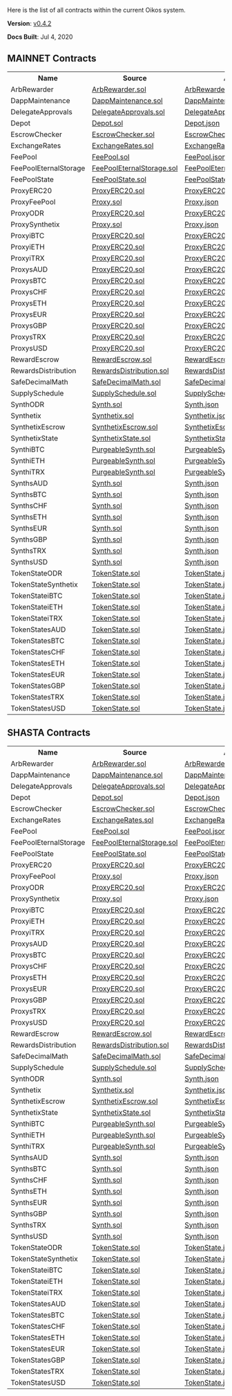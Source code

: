 Here is the list of all contracts within the current Oikos system.

**Version**: [v0.4.2](https://github.com/oikos-cash/oikos/tree/v0.4.2)

**Docs Built**: Jul 4, 2020



 
## MAINNET Contracts
<table><tr><th>Name</th><th>Source</th><th>ABI</th><th>Address</th></tr>
              <tr>
                <td>ArbRewarder</td>
                <td><a target="_blank" href="https://github.com/oikos-cash/oikos/blob/master/contracts/ArbRewarder.sol">ArbRewarder.sol</a></td>
                <td><a target="_blank" href="https://raw.githubusercontent.com/oikos-cash/oikos-js/master/lib/abis/mainnet/ArbRewarder.json">ArbRewarder.json</a></td>
                <td><a target="_blank" href="https://tronscan.io/#/address/TWDZJ3ecKwcBhUwD61kEHxWRNhr97Z6Paf">TWDZJ3ecKwcBhUwD61kEHxWRNhr97Z6Paf</a>
                </td>
              </tr>
              <tr>
                <td>DappMaintenance</td>
                <td><a target="_blank" href="https://github.com/oikos-cash/oikos/blob/master/contracts/DappMaintenance.sol">DappMaintenance.sol</a></td>
                <td><a target="_blank" href="https://raw.githubusercontent.com/oikos-cash/oikos-js/master/lib/abis/mainnet/DappMaintenance.json">DappMaintenance.json</a></td>
                <td><a target="_blank" href="https://tronscan.io/#/address/TBcACi7HnGUayUgCJmHjrzrAcAcrzEwhug">TBcACi7HnGUayUgCJmHjrzrAcAcrzEwhug</a>
                </td>
              </tr>
              <tr>
                <td>DelegateApprovals</td>
                <td><a target="_blank" href="https://github.com/oikos-cash/oikos/blob/master/contracts/DelegateApprovals.sol">DelegateApprovals.sol</a></td>
                <td><a target="_blank" href="https://raw.githubusercontent.com/oikos-cash/oikos-js/master/lib/abis/mainnet/DelegateApprovals.json">DelegateApprovals.json</a></td>
                <td><a target="_blank" href="https://tronscan.io/#/address/TJvQqnAe5y8UccfmDTeyF81bnzKJuzxgFt">TJvQqnAe5y8UccfmDTeyF81bnzKJuzxgFt</a>
                </td>
              </tr>
              <tr>
                <td>Depot</td>
                <td><a target="_blank" href="https://github.com/oikos-cash/oikos/blob/master/contracts/Depot.sol">Depot.sol</a></td>
                <td><a target="_blank" href="https://raw.githubusercontent.com/oikos-cash/oikos-js/master/lib/abis/mainnet/Depot.json">Depot.json</a></td>
                <td><a target="_blank" href="https://tronscan.io/#/address/TN9htXcGvaBY49yi2qBps2o3TmbkTWjbWQ">TN9htXcGvaBY49yi2qBps2o3TmbkTWjbWQ</a>
                </td>
              </tr>
              <tr>
                <td>EscrowChecker</td>
                <td><a target="_blank" href="https://github.com/oikos-cash/oikos/blob/master/contracts/EscrowChecker.sol">EscrowChecker.sol</a></td>
                <td><a target="_blank" href="https://raw.githubusercontent.com/oikos-cash/oikos-js/master/lib/abis/mainnet/EscrowChecker.json">EscrowChecker.json</a></td>
                <td><a target="_blank" href="https://tronscan.io/#/address/TRnRWsc1LViAfvF1MfiaKsYfQS2cgNehcX">TRnRWsc1LViAfvF1MfiaKsYfQS2cgNehcX</a>
                </td>
              </tr>
              <tr>
                <td>ExchangeRates</td>
                <td><a target="_blank" href="https://github.com/oikos-cash/oikos/blob/master/contracts/ExchangeRates.sol">ExchangeRates.sol</a></td>
                <td><a target="_blank" href="https://raw.githubusercontent.com/oikos-cash/oikos-js/master/lib/abis/mainnet/ExchangeRates.json">ExchangeRates.json</a></td>
                <td><a target="_blank" href="https://tronscan.io/#/address/TJmyRZ5J1LqPPkQcQ1LRoStKRMqPw4CB8g">TJmyRZ5J1LqPPkQcQ1LRoStKRMqPw4CB8g</a>
                </td>
              </tr>
              <tr>
                <td>FeePool</td>
                <td><a target="_blank" href="https://github.com/oikos-cash/oikos/blob/master/contracts/FeePool.sol">FeePool.sol</a></td>
                <td><a target="_blank" href="https://raw.githubusercontent.com/oikos-cash/oikos-js/master/lib/abis/mainnet/FeePool.json">FeePool.json</a></td>
                <td><a target="_blank" href="https://tronscan.io/#/address/TSMqRrg86dUMEfFsMJ44Mg9dnxpVyhUXWJ">TSMqRrg86dUMEfFsMJ44Mg9dnxpVyhUXWJ</a>
                </td>
              </tr>
              <tr>
                <td>FeePoolEternalStorage</td>
                <td><a target="_blank" href="https://github.com/oikos-cash/oikos/blob/master/contracts/FeePoolEternalStorage.sol">FeePoolEternalStorage.sol</a></td>
                <td><a target="_blank" href="https://raw.githubusercontent.com/oikos-cash/oikos-js/master/lib/abis/mainnet/FeePoolEternalStorage.json">FeePoolEternalStorage.json</a></td>
                <td><a target="_blank" href="https://tronscan.io/#/address/TVxuzuYbtJWXkEuCAnfkiQbBhf7qGEnHRT">TVxuzuYbtJWXkEuCAnfkiQbBhf7qGEnHRT</a>
                </td>
              </tr>
              <tr>
                <td>FeePoolState</td>
                <td><a target="_blank" href="https://github.com/oikos-cash/oikos/blob/master/contracts/FeePoolState.sol">FeePoolState.sol</a></td>
                <td><a target="_blank" href="https://raw.githubusercontent.com/oikos-cash/oikos-js/master/lib/abis/mainnet/FeePoolState.json">FeePoolState.json</a></td>
                <td><a target="_blank" href="https://tronscan.io/#/address/TLQrrT1du8ip1iSMAt27hVDptdRbfwJJ9r">TLQrrT1du8ip1iSMAt27hVDptdRbfwJJ9r</a>
                </td>
              </tr>
              <tr>
                <td>ProxyERC20</td>
                <td><a target="_blank" href="https://github.com/oikos-cash/oikos/blob/master/contracts/ProxyERC20.sol">ProxyERC20.sol</a></td>
                <td><a target="_blank" href="https://raw.githubusercontent.com/oikos-cash/oikos-js/master/lib/abis/mainnet/ProxyERC20.json">ProxyERC20.json</a></td>
                <td><a target="_blank" href="https://tronscan.io/#/address/TWVVcRqRmpyAi9dASvTXrqnS7FrwvDezMn">TWVVcRqRmpyAi9dASvTXrqnS7FrwvDezMn</a>
                </td>
              </tr>
              <tr>
                <td>ProxyFeePool</td>
                <td><a target="_blank" href="https://github.com/oikos-cash/oikos/blob/master/contracts/Proxy.sol">Proxy.sol</a></td>
                <td><a target="_blank" href="https://raw.githubusercontent.com/oikos-cash/oikos-js/master/lib/abis/mainnet/Proxy.json">Proxy.json</a></td>
                <td><a target="_blank" href="https://tronscan.io/#/address/TJAbbPfLGoFQRbWGUPKeUQbZBG4mWWvJtZ">TJAbbPfLGoFQRbWGUPKeUQbZBG4mWWvJtZ</a>
                </td>
              </tr>
              <tr>
                <td>ProxyODR</td>
                <td><a target="_blank" href="https://github.com/oikos-cash/oikos/blob/master/contracts/ProxyERC20.sol">ProxyERC20.sol</a></td>
                <td><a target="_blank" href="https://raw.githubusercontent.com/oikos-cash/oikos-js/master/lib/abis/mainnet/ProxyERC20.json">ProxyERC20.json</a></td>
                <td><a target="_blank" href="https://tronscan.io/#/address/TUJ5vGi77SG8jtHBoU9e6mx1N8r64xo5QL">TUJ5vGi77SG8jtHBoU9e6mx1N8r64xo5QL</a>
                </td>
              </tr>
              <tr>
                <td>ProxySynthetix</td>
                <td><a target="_blank" href="https://github.com/oikos-cash/oikos/blob/master/contracts/Proxy.sol">Proxy.sol</a></td>
                <td><a target="_blank" href="https://raw.githubusercontent.com/oikos-cash/oikos-js/master/lib/abis/mainnet/Proxy.json">Proxy.json</a></td>
                <td><a target="_blank" href="https://tronscan.io/#/address/TSCfE2WrmrpyuK4JLicbJCfXzZnJJ2kdJJ">TSCfE2WrmrpyuK4JLicbJCfXzZnJJ2kdJJ</a>
                </td>
              </tr>
              <tr>
                <td>ProxyiBTC</td>
                <td><a target="_blank" href="https://github.com/oikos-cash/oikos/blob/master/contracts/ProxyERC20.sol">ProxyERC20.sol</a></td>
                <td><a target="_blank" href="https://raw.githubusercontent.com/oikos-cash/oikos-js/master/lib/abis/mainnet/ProxyERC20.json">ProxyERC20.json</a></td>
                <td><a target="_blank" href="https://tronscan.io/#/address/TKc16iAQfuVXkufdtqySbqSvpfV21Nj92U">TKc16iAQfuVXkufdtqySbqSvpfV21Nj92U</a>
                </td>
              </tr>
              <tr>
                <td>ProxyiETH</td>
                <td><a target="_blank" href="https://github.com/oikos-cash/oikos/blob/master/contracts/ProxyERC20.sol">ProxyERC20.sol</a></td>
                <td><a target="_blank" href="https://raw.githubusercontent.com/oikos-cash/oikos-js/master/lib/abis/mainnet/ProxyERC20.json">ProxyERC20.json</a></td>
                <td><a target="_blank" href="https://tronscan.io/#/address/TQ2kAx8NknmDjxEWT5XVXdEdJb4PwgC97J">TQ2kAx8NknmDjxEWT5XVXdEdJb4PwgC97J</a>
                </td>
              </tr>
              <tr>
                <td>ProxyiTRX</td>
                <td><a target="_blank" href="https://github.com/oikos-cash/oikos/blob/master/contracts/ProxyERC20.sol">ProxyERC20.sol</a></td>
                <td><a target="_blank" href="https://raw.githubusercontent.com/oikos-cash/oikos-js/master/lib/abis/mainnet/ProxyERC20.json">ProxyERC20.json</a></td>
                <td><a target="_blank" href="https://tronscan.io/#/address/TXr4bGihxMAEXh25DpDDHmWceMxC1NTbVa">TXr4bGihxMAEXh25DpDDHmWceMxC1NTbVa</a>
                </td>
              </tr>
              <tr>
                <td>ProxysAUD</td>
                <td><a target="_blank" href="https://github.com/oikos-cash/oikos/blob/master/contracts/ProxyERC20.sol">ProxyERC20.sol</a></td>
                <td><a target="_blank" href="https://raw.githubusercontent.com/oikos-cash/oikos-js/master/lib/abis/mainnet/ProxyERC20.json">ProxyERC20.json</a></td>
                <td><a target="_blank" href="https://tronscan.io/#/address/TVMvaKYENjbmgJYn7WcaLJqcdbKnyHTWyM">TVMvaKYENjbmgJYn7WcaLJqcdbKnyHTWyM</a>
                </td>
              </tr>
              <tr>
                <td>ProxysBTC</td>
                <td><a target="_blank" href="https://github.com/oikos-cash/oikos/blob/master/contracts/ProxyERC20.sol">ProxyERC20.sol</a></td>
                <td><a target="_blank" href="https://raw.githubusercontent.com/oikos-cash/oikos-js/master/lib/abis/mainnet/ProxyERC20.json">ProxyERC20.json</a></td>
                <td><a target="_blank" href="https://tronscan.io/#/address/TTZdYV9mtJa5LenGGNh4hr3WZetmCtmS53">TTZdYV9mtJa5LenGGNh4hr3WZetmCtmS53</a>
                </td>
              </tr>
              <tr>
                <td>ProxysCHF</td>
                <td><a target="_blank" href="https://github.com/oikos-cash/oikos/blob/master/contracts/ProxyERC20.sol">ProxyERC20.sol</a></td>
                <td><a target="_blank" href="https://raw.githubusercontent.com/oikos-cash/oikos-js/master/lib/abis/mainnet/ProxyERC20.json">ProxyERC20.json</a></td>
                <td><a target="_blank" href="https://tronscan.io/#/address/TK57xmmpQFUiPcggtG1EB2v7KBKeqr99dh">TK57xmmpQFUiPcggtG1EB2v7KBKeqr99dh</a>
                </td>
              </tr>
              <tr>
                <td>ProxysETH</td>
                <td><a target="_blank" href="https://github.com/oikos-cash/oikos/blob/master/contracts/ProxyERC20.sol">ProxyERC20.sol</a></td>
                <td><a target="_blank" href="https://raw.githubusercontent.com/oikos-cash/oikos-js/master/lib/abis/mainnet/ProxyERC20.json">ProxyERC20.json</a></td>
                <td><a target="_blank" href="https://tronscan.io/#/address/TQ3UnKu9aRqHN2tnwkSUj2aXmswc4emygc">TQ3UnKu9aRqHN2tnwkSUj2aXmswc4emygc</a>
                </td>
              </tr>
              <tr>
                <td>ProxysEUR</td>
                <td><a target="_blank" href="https://github.com/oikos-cash/oikos/blob/master/contracts/ProxyERC20.sol">ProxyERC20.sol</a></td>
                <td><a target="_blank" href="https://raw.githubusercontent.com/oikos-cash/oikos-js/master/lib/abis/mainnet/ProxyERC20.json">ProxyERC20.json</a></td>
                <td><a target="_blank" href="https://tronscan.io/#/address/TK49vrCh6WqLAo9SpoT26y78jt1SNEJZ9V">TK49vrCh6WqLAo9SpoT26y78jt1SNEJZ9V</a>
                </td>
              </tr>
              <tr>
                <td>ProxysGBP</td>
                <td><a target="_blank" href="https://github.com/oikos-cash/oikos/blob/master/contracts/ProxyERC20.sol">ProxyERC20.sol</a></td>
                <td><a target="_blank" href="https://raw.githubusercontent.com/oikos-cash/oikos-js/master/lib/abis/mainnet/ProxyERC20.json">ProxyERC20.json</a></td>
                <td><a target="_blank" href="https://tronscan.io/#/address/TVDe82RiXzPJNcdugAKdZ2QjRgF89h43VY">TVDe82RiXzPJNcdugAKdZ2QjRgF89h43VY</a>
                </td>
              </tr>
              <tr>
                <td>ProxysTRX</td>
                <td><a target="_blank" href="https://github.com/oikos-cash/oikos/blob/master/contracts/ProxyERC20.sol">ProxyERC20.sol</a></td>
                <td><a target="_blank" href="https://raw.githubusercontent.com/oikos-cash/oikos-js/master/lib/abis/mainnet/ProxyERC20.json">ProxyERC20.json</a></td>
                <td><a target="_blank" href="https://tronscan.io/#/address/TQcPMpkEp7Vq4RxEMhEtHWkE5wGhEtbNDz">TQcPMpkEp7Vq4RxEMhEtHWkE5wGhEtbNDz</a>
                </td>
              </tr>
              <tr>
                <td>ProxysUSD</td>
                <td><a target="_blank" href="https://github.com/oikos-cash/oikos/blob/master/contracts/ProxyERC20.sol">ProxyERC20.sol</a></td>
                <td><a target="_blank" href="https://raw.githubusercontent.com/oikos-cash/oikos-js/master/lib/abis/mainnet/ProxyERC20.json">ProxyERC20.json</a></td>
                <td><a target="_blank" href="https://tronscan.io/#/address/TVricqsN3bHXeyZybX7Agw6hn8Y2XdKrMH">TVricqsN3bHXeyZybX7Agw6hn8Y2XdKrMH</a>
                </td>
              </tr>
              <tr>
                <td>RewardEscrow</td>
                <td><a target="_blank" href="https://github.com/oikos-cash/oikos/blob/master/contracts/RewardEscrow.sol">RewardEscrow.sol</a></td>
                <td><a target="_blank" href="https://raw.githubusercontent.com/oikos-cash/oikos-js/master/lib/abis/mainnet/RewardEscrow.json">RewardEscrow.json</a></td>
                <td><a target="_blank" href="https://tronscan.io/#/address/TAWjNSqWWZ6WuCdvJ2WjPtFDnzqY5yTh6G">TAWjNSqWWZ6WuCdvJ2WjPtFDnzqY5yTh6G</a>
                </td>
              </tr>
              <tr>
                <td>RewardsDistribution</td>
                <td><a target="_blank" href="https://github.com/oikos-cash/oikos/blob/master/contracts/RewardsDistribution.sol">RewardsDistribution.sol</a></td>
                <td><a target="_blank" href="https://raw.githubusercontent.com/oikos-cash/oikos-js/master/lib/abis/mainnet/RewardsDistribution.json">RewardsDistribution.json</a></td>
                <td><a target="_blank" href="https://tronscan.io/#/address/TEgqs9ZSfrocBj8bzUXbUKenhN9CKo3qye">TEgqs9ZSfrocBj8bzUXbUKenhN9CKo3qye</a>
                </td>
              </tr>
              <tr>
                <td>SafeDecimalMath</td>
                <td><a target="_blank" href="https://github.com/oikos-cash/oikos/blob/master/contracts/SafeDecimalMath.sol">SafeDecimalMath.sol</a></td>
                <td><a target="_blank" href="https://raw.githubusercontent.com/oikos-cash/oikos-js/master/lib/abis/mainnet/SafeDecimalMath.json">SafeDecimalMath.json</a></td>
                <td><a target="_blank" href="https://tronscan.io/#/address/TJATKAEivxiNnui51QQTN9gbM7p53i7FG3">TJATKAEivxiNnui51QQTN9gbM7p53i7FG3</a>
                </td>
              </tr>
              <tr>
                <td>SupplySchedule</td>
                <td><a target="_blank" href="https://github.com/oikos-cash/oikos/blob/master/contracts/SupplySchedule.sol">SupplySchedule.sol</a></td>
                <td><a target="_blank" href="https://raw.githubusercontent.com/oikos-cash/oikos-js/master/lib/abis/mainnet/SupplySchedule.json">SupplySchedule.json</a></td>
                <td><a target="_blank" href="https://tronscan.io/#/address/TDLVRudUMVb2qwjWanozfA9sZE82WcvSrg">TDLVRudUMVb2qwjWanozfA9sZE82WcvSrg</a>
                </td>
              </tr>
              <tr>
                <td>SynthODR</td>
                <td><a target="_blank" href="https://github.com/oikos-cash/oikos/blob/master/contracts/Synth.sol">Synth.sol</a></td>
                <td><a target="_blank" href="https://raw.githubusercontent.com/oikos-cash/oikos-js/master/lib/abis/mainnet/Synth.json">Synth.json</a></td>
                <td><a target="_blank" href="https://tronscan.io/#/address/TCUXZmX3LJi6mCR14E3BHLZ4CVA6ZFiEYz">TCUXZmX3LJi6mCR14E3BHLZ4CVA6ZFiEYz</a>
                </td>
              </tr>
              <tr>
                <td>Synthetix</td>
                <td><a target="_blank" href="https://github.com/oikos-cash/oikos/blob/master/contracts/Synthetix.sol">Synthetix.sol</a></td>
                <td><a target="_blank" href="https://raw.githubusercontent.com/oikos-cash/oikos-js/master/lib/abis/mainnet/Synthetix.json">Synthetix.json</a></td>
                <td><a target="_blank" href="https://tronscan.io/#/address/TRjh5SKFaL7A3y2F6nZHKoLQizpsZ7SbR2">TRjh5SKFaL7A3y2F6nZHKoLQizpsZ7SbR2</a>
                </td>
              </tr>
              <tr>
                <td>SynthetixEscrow</td>
                <td><a target="_blank" href="https://github.com/oikos-cash/oikos/blob/master/contracts/SynthetixEscrow.sol">SynthetixEscrow.sol</a></td>
                <td><a target="_blank" href="https://raw.githubusercontent.com/oikos-cash/oikos-js/master/lib/abis/mainnet/SynthetixEscrow.json">SynthetixEscrow.json</a></td>
                <td><a target="_blank" href="https://tronscan.io/#/address/TTyEG9ZBoB8kBR6ZPbqvNjvjX9AM51cv8L">TTyEG9ZBoB8kBR6ZPbqvNjvjX9AM51cv8L</a>
                </td>
              </tr>
              <tr>
                <td>SynthetixState</td>
                <td><a target="_blank" href="https://github.com/oikos-cash/oikos/blob/master/contracts/SynthetixState.sol">SynthetixState.sol</a></td>
                <td><a target="_blank" href="https://raw.githubusercontent.com/oikos-cash/oikos-js/master/lib/abis/mainnet/SynthetixState.json">SynthetixState.json</a></td>
                <td><a target="_blank" href="https://tronscan.io/#/address/TJye4zxfXgqdDXRKQbkQrC9vG65rjfCC5D">TJye4zxfXgqdDXRKQbkQrC9vG65rjfCC5D</a>
                </td>
              </tr>
              <tr>
                <td>SynthiBTC</td>
                <td><a target="_blank" href="https://github.com/oikos-cash/oikos/blob/master/contracts/PurgeableSynth.sol">PurgeableSynth.sol</a></td>
                <td><a target="_blank" href="https://raw.githubusercontent.com/oikos-cash/oikos-js/master/lib/abis/mainnet/PurgeableSynth.json">PurgeableSynth.json</a></td>
                <td><a target="_blank" href="https://tronscan.io/#/address/TMMRWSHhtyWwo3t55zES2gnVwgiwsvzjti">TMMRWSHhtyWwo3t55zES2gnVwgiwsvzjti</a>
                </td>
              </tr>
              <tr>
                <td>SynthiETH</td>
                <td><a target="_blank" href="https://github.com/oikos-cash/oikos/blob/master/contracts/PurgeableSynth.sol">PurgeableSynth.sol</a></td>
                <td><a target="_blank" href="https://raw.githubusercontent.com/oikos-cash/oikos-js/master/lib/abis/mainnet/PurgeableSynth.json">PurgeableSynth.json</a></td>
                <td><a target="_blank" href="https://tronscan.io/#/address/TAmU4GoogZDcGgQyJqFvtnQCg4bxcHrceZ">TAmU4GoogZDcGgQyJqFvtnQCg4bxcHrceZ</a>
                </td>
              </tr>
              <tr>
                <td>SynthiTRX</td>
                <td><a target="_blank" href="https://github.com/oikos-cash/oikos/blob/master/contracts/PurgeableSynth.sol">PurgeableSynth.sol</a></td>
                <td><a target="_blank" href="https://raw.githubusercontent.com/oikos-cash/oikos-js/master/lib/abis/mainnet/PurgeableSynth.json">PurgeableSynth.json</a></td>
                <td><a target="_blank" href="https://tronscan.io/#/address/TT4fzD4ZtYT7CHXPK8LS1eif8KGdNwU5z3">TT4fzD4ZtYT7CHXPK8LS1eif8KGdNwU5z3</a>
                </td>
              </tr>
              <tr>
                <td>SynthsAUD</td>
                <td><a target="_blank" href="https://github.com/oikos-cash/oikos/blob/master/contracts/Synth.sol">Synth.sol</a></td>
                <td><a target="_blank" href="https://raw.githubusercontent.com/oikos-cash/oikos-js/master/lib/abis/mainnet/Synth.json">Synth.json</a></td>
                <td><a target="_blank" href="https://tronscan.io/#/address/TV91ektnAmFFjhaoKNXk2j4fxbcBdKjdBZ">TV91ektnAmFFjhaoKNXk2j4fxbcBdKjdBZ</a>
                </td>
              </tr>
              <tr>
                <td>SynthsBTC</td>
                <td><a target="_blank" href="https://github.com/oikos-cash/oikos/blob/master/contracts/Synth.sol">Synth.sol</a></td>
                <td><a target="_blank" href="https://raw.githubusercontent.com/oikos-cash/oikos-js/master/lib/abis/mainnet/Synth.json">Synth.json</a></td>
                <td><a target="_blank" href="https://tronscan.io/#/address/TKJmBWe45zphych1syhbsQdykw9ya7mmcF">TKJmBWe45zphych1syhbsQdykw9ya7mmcF</a>
                </td>
              </tr>
              <tr>
                <td>SynthsCHF</td>
                <td><a target="_blank" href="https://github.com/oikos-cash/oikos/blob/master/contracts/Synth.sol">Synth.sol</a></td>
                <td><a target="_blank" href="https://raw.githubusercontent.com/oikos-cash/oikos-js/master/lib/abis/mainnet/Synth.json">Synth.json</a></td>
                <td><a target="_blank" href="https://tronscan.io/#/address/TBx6ySnMYsxknsLzwnfpJq6TAfb6WBqe3n">TBx6ySnMYsxknsLzwnfpJq6TAfb6WBqe3n</a>
                </td>
              </tr>
              <tr>
                <td>SynthsETH</td>
                <td><a target="_blank" href="https://github.com/oikos-cash/oikos/blob/master/contracts/Synth.sol">Synth.sol</a></td>
                <td><a target="_blank" href="https://raw.githubusercontent.com/oikos-cash/oikos-js/master/lib/abis/mainnet/Synth.json">Synth.json</a></td>
                <td><a target="_blank" href="https://tronscan.io/#/address/TQfpdspC8hKxNzWPMzjq9aEQyjuUwa3VvQ">TQfpdspC8hKxNzWPMzjq9aEQyjuUwa3VvQ</a>
                </td>
              </tr>
              <tr>
                <td>SynthsEUR</td>
                <td><a target="_blank" href="https://github.com/oikos-cash/oikos/blob/master/contracts/Synth.sol">Synth.sol</a></td>
                <td><a target="_blank" href="https://raw.githubusercontent.com/oikos-cash/oikos-js/master/lib/abis/mainnet/Synth.json">Synth.json</a></td>
                <td><a target="_blank" href="https://tronscan.io/#/address/TQ4VHsFYxZZWGTWiiqq3sBgPH5ALXxPSSv">TQ4VHsFYxZZWGTWiiqq3sBgPH5ALXxPSSv</a>
                </td>
              </tr>
              <tr>
                <td>SynthsGBP</td>
                <td><a target="_blank" href="https://github.com/oikos-cash/oikos/blob/master/contracts/Synth.sol">Synth.sol</a></td>
                <td><a target="_blank" href="https://raw.githubusercontent.com/oikos-cash/oikos-js/master/lib/abis/mainnet/Synth.json">Synth.json</a></td>
                <td><a target="_blank" href="https://tronscan.io/#/address/TCUsVjdGMh5SkhejeY1xnQavGdgqbpFism">TCUsVjdGMh5SkhejeY1xnQavGdgqbpFism</a>
                </td>
              </tr>
              <tr>
                <td>SynthsTRX</td>
                <td><a target="_blank" href="https://github.com/oikos-cash/oikos/blob/master/contracts/Synth.sol">Synth.sol</a></td>
                <td><a target="_blank" href="https://raw.githubusercontent.com/oikos-cash/oikos-js/master/lib/abis/mainnet/Synth.json">Synth.json</a></td>
                <td><a target="_blank" href="https://tronscan.io/#/address/TBxpp98bjB6cumkSKLFssvSyQuEVeULBnt">TBxpp98bjB6cumkSKLFssvSyQuEVeULBnt</a>
                </td>
              </tr>
              <tr>
                <td>SynthsUSD</td>
                <td><a target="_blank" href="https://github.com/oikos-cash/oikos/blob/master/contracts/Synth.sol">Synth.sol</a></td>
                <td><a target="_blank" href="https://raw.githubusercontent.com/oikos-cash/oikos-js/master/lib/abis/mainnet/Synth.json">Synth.json</a></td>
                <td><a target="_blank" href="https://tronscan.io/#/address/TLAmkzSXVxseyZRS2q6o7NAoZ9pmpZSqqk">TLAmkzSXVxseyZRS2q6o7NAoZ9pmpZSqqk</a>
                </td>
              </tr>
              <tr>
                <td>TokenStateODR</td>
                <td><a target="_blank" href="https://github.com/oikos-cash/oikos/blob/master/contracts/TokenState.sol">TokenState.sol</a></td>
                <td><a target="_blank" href="https://raw.githubusercontent.com/oikos-cash/oikos-js/master/lib/abis/mainnet/TokenState.json">TokenState.json</a></td>
                <td><a target="_blank" href="https://tronscan.io/#/address/TK8t6cMha5YTCyM9g28XfVdtmSHWvzQxWG">TK8t6cMha5YTCyM9g28XfVdtmSHWvzQxWG</a>
                </td>
              </tr>
              <tr>
                <td>TokenStateSynthetix</td>
                <td><a target="_blank" href="https://github.com/oikos-cash/oikos/blob/master/contracts/TokenState.sol">TokenState.sol</a></td>
                <td><a target="_blank" href="https://raw.githubusercontent.com/oikos-cash/oikos-js/master/lib/abis/mainnet/TokenState.json">TokenState.json</a></td>
                <td><a target="_blank" href="https://tronscan.io/#/address/TMaKRisUm3ddnxKGxQcX444wxpYmEuzFJP">TMaKRisUm3ddnxKGxQcX444wxpYmEuzFJP</a>
                </td>
              </tr>
              <tr>
                <td>TokenStateiBTC</td>
                <td><a target="_blank" href="https://github.com/oikos-cash/oikos/blob/master/contracts/TokenState.sol">TokenState.sol</a></td>
                <td><a target="_blank" href="https://raw.githubusercontent.com/oikos-cash/oikos-js/master/lib/abis/mainnet/TokenState.json">TokenState.json</a></td>
                <td><a target="_blank" href="https://tronscan.io/#/address/TDm9zuCT3szyWAayZ7aBT5wDcpHrVWxdbL">TDm9zuCT3szyWAayZ7aBT5wDcpHrVWxdbL</a>
                </td>
              </tr>
              <tr>
                <td>TokenStateiETH</td>
                <td><a target="_blank" href="https://github.com/oikos-cash/oikos/blob/master/contracts/TokenState.sol">TokenState.sol</a></td>
                <td><a target="_blank" href="https://raw.githubusercontent.com/oikos-cash/oikos-js/master/lib/abis/mainnet/TokenState.json">TokenState.json</a></td>
                <td><a target="_blank" href="https://tronscan.io/#/address/TGvzC7w6fZS3MBAuYKuoV5ryC8EMoPcLyH">TGvzC7w6fZS3MBAuYKuoV5ryC8EMoPcLyH</a>
                </td>
              </tr>
              <tr>
                <td>TokenStateiTRX</td>
                <td><a target="_blank" href="https://github.com/oikos-cash/oikos/blob/master/contracts/TokenState.sol">TokenState.sol</a></td>
                <td><a target="_blank" href="https://raw.githubusercontent.com/oikos-cash/oikos-js/master/lib/abis/mainnet/TokenState.json">TokenState.json</a></td>
                <td><a target="_blank" href="https://tronscan.io/#/address/TGrqRgLg8v7Eheskm44c4jmGNpqYSMW844">TGrqRgLg8v7Eheskm44c4jmGNpqYSMW844</a>
                </td>
              </tr>
              <tr>
                <td>TokenStatesAUD</td>
                <td><a target="_blank" href="https://github.com/oikos-cash/oikos/blob/master/contracts/TokenState.sol">TokenState.sol</a></td>
                <td><a target="_blank" href="https://raw.githubusercontent.com/oikos-cash/oikos-js/master/lib/abis/mainnet/TokenState.json">TokenState.json</a></td>
                <td><a target="_blank" href="https://tronscan.io/#/address/TDoX7zajPxc6J7sYw4MwZMUnEU7TurUyyv">TDoX7zajPxc6J7sYw4MwZMUnEU7TurUyyv</a>
                </td>
              </tr>
              <tr>
                <td>TokenStatesBTC</td>
                <td><a target="_blank" href="https://github.com/oikos-cash/oikos/blob/master/contracts/TokenState.sol">TokenState.sol</a></td>
                <td><a target="_blank" href="https://raw.githubusercontent.com/oikos-cash/oikos-js/master/lib/abis/mainnet/TokenState.json">TokenState.json</a></td>
                <td><a target="_blank" href="https://tronscan.io/#/address/TNETSNfLTaKm8ZfxtPodDu1pE7289wU2wF">TNETSNfLTaKm8ZfxtPodDu1pE7289wU2wF</a>
                </td>
              </tr>
              <tr>
                <td>TokenStatesCHF</td>
                <td><a target="_blank" href="https://github.com/oikos-cash/oikos/blob/master/contracts/TokenState.sol">TokenState.sol</a></td>
                <td><a target="_blank" href="https://raw.githubusercontent.com/oikos-cash/oikos-js/master/lib/abis/mainnet/TokenState.json">TokenState.json</a></td>
                <td><a target="_blank" href="https://tronscan.io/#/address/TEiHcexZH3ovqqUUE4rdXoLS5hEQnnfhhs">TEiHcexZH3ovqqUUE4rdXoLS5hEQnnfhhs</a>
                </td>
              </tr>
              <tr>
                <td>TokenStatesETH</td>
                <td><a target="_blank" href="https://github.com/oikos-cash/oikos/blob/master/contracts/TokenState.sol">TokenState.sol</a></td>
                <td><a target="_blank" href="https://raw.githubusercontent.com/oikos-cash/oikos-js/master/lib/abis/mainnet/TokenState.json">TokenState.json</a></td>
                <td><a target="_blank" href="https://tronscan.io/#/address/TBJEXhpkBhM3cf5YK4VvCMMCkf9n7UBphk">TBJEXhpkBhM3cf5YK4VvCMMCkf9n7UBphk</a>
                </td>
              </tr>
              <tr>
                <td>TokenStatesEUR</td>
                <td><a target="_blank" href="https://github.com/oikos-cash/oikos/blob/master/contracts/TokenState.sol">TokenState.sol</a></td>
                <td><a target="_blank" href="https://raw.githubusercontent.com/oikos-cash/oikos-js/master/lib/abis/mainnet/TokenState.json">TokenState.json</a></td>
                <td><a target="_blank" href="https://tronscan.io/#/address/TDP6Sk9KYbF22aYUAiUeVeZSYVpt1Ek57D">TDP6Sk9KYbF22aYUAiUeVeZSYVpt1Ek57D</a>
                </td>
              </tr>
              <tr>
                <td>TokenStatesGBP</td>
                <td><a target="_blank" href="https://github.com/oikos-cash/oikos/blob/master/contracts/TokenState.sol">TokenState.sol</a></td>
                <td><a target="_blank" href="https://raw.githubusercontent.com/oikos-cash/oikos-js/master/lib/abis/mainnet/TokenState.json">TokenState.json</a></td>
                <td><a target="_blank" href="https://tronscan.io/#/address/TRZnd8tTZ1MUNZHviii8KNYmVryLPnu3pt">TRZnd8tTZ1MUNZHviii8KNYmVryLPnu3pt</a>
                </td>
              </tr>
              <tr>
                <td>TokenStatesTRX</td>
                <td><a target="_blank" href="https://github.com/oikos-cash/oikos/blob/master/contracts/TokenState.sol">TokenState.sol</a></td>
                <td><a target="_blank" href="https://raw.githubusercontent.com/oikos-cash/oikos-js/master/lib/abis/mainnet/TokenState.json">TokenState.json</a></td>
                <td><a target="_blank" href="https://tronscan.io/#/address/TU28rdMStNAabm5twFb9GdDGCxAg8hEuNN">TU28rdMStNAabm5twFb9GdDGCxAg8hEuNN</a>
                </td>
              </tr>
              <tr>
                <td>TokenStatesUSD</td>
                <td><a target="_blank" href="https://github.com/oikos-cash/oikos/blob/master/contracts/TokenState.sol">TokenState.sol</a></td>
                <td><a target="_blank" href="https://raw.githubusercontent.com/oikos-cash/oikos-js/master/lib/abis/mainnet/TokenState.json">TokenState.json</a></td>
                <td><a target="_blank" href="https://tronscan.io/#/address/TNPUGdj2kctWK4pmbQHT2MuU3VQCu1EDeY">TNPUGdj2kctWK4pmbQHT2MuU3VQCu1EDeY</a>
                </td>
              </tr></table>

## SHASTA Contracts
<table><tr><th>Name</th><th>Source</th><th>ABI</th><th>Address</th></tr>
              <tr>
                <td>ArbRewarder</td>
                <td><a target="_blank" href="https://github.com/oikos-cash/oikos/blob/master/contracts/ArbRewarder.sol">ArbRewarder.sol</a></td>
                <td><a target="_blank" href="https://raw.githubusercontent.com/oikos-cash/oikos-js/master/lib/abis/shasta/ArbRewarder.json">ArbRewarder.json</a></td>
                <td><a target="_blank" href="https://shasta.tronscan.io/#/address/TJB8F5etifoMGu11PmQZfGgwmRTEj7SSKG">TJB8F5etifoMGu11PmQZfGgwmRTEj7SSKG</a>
                </td>
              </tr>
              <tr>
                <td>DappMaintenance</td>
                <td><a target="_blank" href="https://github.com/oikos-cash/oikos/blob/master/contracts/DappMaintenance.sol">DappMaintenance.sol</a></td>
                <td><a target="_blank" href="https://raw.githubusercontent.com/oikos-cash/oikos-js/master/lib/abis/shasta/DappMaintenance.json">DappMaintenance.json</a></td>
                <td><a target="_blank" href="https://shasta.tronscan.io/#/address/TP6HFeEikzEcSW1gBEqqbyGKFZ4L5RnAJy">TP6HFeEikzEcSW1gBEqqbyGKFZ4L5RnAJy</a>
                </td>
              </tr>
              <tr>
                <td>DelegateApprovals</td>
                <td><a target="_blank" href="https://github.com/oikos-cash/oikos/blob/master/contracts/DelegateApprovals.sol">DelegateApprovals.sol</a></td>
                <td><a target="_blank" href="https://raw.githubusercontent.com/oikos-cash/oikos-js/master/lib/abis/shasta/DelegateApprovals.json">DelegateApprovals.json</a></td>
                <td><a target="_blank" href="https://shasta.tronscan.io/#/address/TUS2otTvzqY5XUoN1qjZ6mJhsM4ntW13gn">TUS2otTvzqY5XUoN1qjZ6mJhsM4ntW13gn</a>
                </td>
              </tr>
              <tr>
                <td>Depot</td>
                <td><a target="_blank" href="https://github.com/oikos-cash/oikos/blob/master/contracts/Depot.sol">Depot.sol</a></td>
                <td><a target="_blank" href="https://raw.githubusercontent.com/oikos-cash/oikos-js/master/lib/abis/shasta/Depot.json">Depot.json</a></td>
                <td><a target="_blank" href="https://shasta.tronscan.io/#/address/TE5PERLGtjeDndGxYppaFp9AqJCe7R8QPc">TE5PERLGtjeDndGxYppaFp9AqJCe7R8QPc</a>
                </td>
              </tr>
              <tr>
                <td>EscrowChecker</td>
                <td><a target="_blank" href="https://github.com/oikos-cash/oikos/blob/master/contracts/EscrowChecker.sol">EscrowChecker.sol</a></td>
                <td><a target="_blank" href="https://raw.githubusercontent.com/oikos-cash/oikos-js/master/lib/abis/shasta/EscrowChecker.json">EscrowChecker.json</a></td>
                <td><a target="_blank" href="https://shasta.tronscan.io/#/address/TJ7heoBtJhVxRgG1D8gnxfprse3YxFYcgd">TJ7heoBtJhVxRgG1D8gnxfprse3YxFYcgd</a>
                </td>
              </tr>
              <tr>
                <td>ExchangeRates</td>
                <td><a target="_blank" href="https://github.com/oikos-cash/oikos/blob/master/contracts/ExchangeRates.sol">ExchangeRates.sol</a></td>
                <td><a target="_blank" href="https://raw.githubusercontent.com/oikos-cash/oikos-js/master/lib/abis/shasta/ExchangeRates.json">ExchangeRates.json</a></td>
                <td><a target="_blank" href="https://shasta.tronscan.io/#/address/TLiwxqsb7YN32h9Bow9sznmaadTYB91UCY">TLiwxqsb7YN32h9Bow9sznmaadTYB91UCY</a>
                </td>
              </tr>
              <tr>
                <td>FeePool</td>
                <td><a target="_blank" href="https://github.com/oikos-cash/oikos/blob/master/contracts/FeePool.sol">FeePool.sol</a></td>
                <td><a target="_blank" href="https://raw.githubusercontent.com/oikos-cash/oikos-js/master/lib/abis/shasta/FeePool.json">FeePool.json</a></td>
                <td><a target="_blank" href="https://shasta.tronscan.io/#/address/TJKmRgbQhCxrwALLV6aYeH4d4GxxsJbZPB">TJKmRgbQhCxrwALLV6aYeH4d4GxxsJbZPB</a>
                </td>
              </tr>
              <tr>
                <td>FeePoolEternalStorage</td>
                <td><a target="_blank" href="https://github.com/oikos-cash/oikos/blob/master/contracts/FeePoolEternalStorage.sol">FeePoolEternalStorage.sol</a></td>
                <td><a target="_blank" href="https://raw.githubusercontent.com/oikos-cash/oikos-js/master/lib/abis/shasta/FeePoolEternalStorage.json">FeePoolEternalStorage.json</a></td>
                <td><a target="_blank" href="https://shasta.tronscan.io/#/address/TTJ4V7k1HuJMwAG8W6Jwv15YyAH9rFnjvt">TTJ4V7k1HuJMwAG8W6Jwv15YyAH9rFnjvt</a>
                </td>
              </tr>
              <tr>
                <td>FeePoolState</td>
                <td><a target="_blank" href="https://github.com/oikos-cash/oikos/blob/master/contracts/FeePoolState.sol">FeePoolState.sol</a></td>
                <td><a target="_blank" href="https://raw.githubusercontent.com/oikos-cash/oikos-js/master/lib/abis/shasta/FeePoolState.json">FeePoolState.json</a></td>
                <td><a target="_blank" href="https://shasta.tronscan.io/#/address/TGggNvaTBpqwNnAJkvNY6EpGmZLCL9kiSj">TGggNvaTBpqwNnAJkvNY6EpGmZLCL9kiSj</a>
                </td>
              </tr>
              <tr>
                <td>ProxyERC20</td>
                <td><a target="_blank" href="https://github.com/oikos-cash/oikos/blob/master/contracts/ProxyERC20.sol">ProxyERC20.sol</a></td>
                <td><a target="_blank" href="https://raw.githubusercontent.com/oikos-cash/oikos-js/master/lib/abis/shasta/ProxyERC20.json">ProxyERC20.json</a></td>
                <td><a target="_blank" href="https://shasta.tronscan.io/#/address/TGXkubCayFLyA9HRV39MpDkdkWV8DyStG1">TGXkubCayFLyA9HRV39MpDkdkWV8DyStG1</a>
                </td>
              </tr>
              <tr>
                <td>ProxyFeePool</td>
                <td><a target="_blank" href="https://github.com/oikos-cash/oikos/blob/master/contracts/Proxy.sol">Proxy.sol</a></td>
                <td><a target="_blank" href="https://raw.githubusercontent.com/oikos-cash/oikos-js/master/lib/abis/shasta/Proxy.json">Proxy.json</a></td>
                <td><a target="_blank" href="https://shasta.tronscan.io/#/address/TWXQHwWUENNPpDDJaGzrRuwGshTfoJi2af">TWXQHwWUENNPpDDJaGzrRuwGshTfoJi2af</a>
                </td>
              </tr>
              <tr>
                <td>ProxyODR</td>
                <td><a target="_blank" href="https://github.com/oikos-cash/oikos/blob/master/contracts/ProxyERC20.sol">ProxyERC20.sol</a></td>
                <td><a target="_blank" href="https://raw.githubusercontent.com/oikos-cash/oikos-js/master/lib/abis/shasta/ProxyERC20.json">ProxyERC20.json</a></td>
                <td><a target="_blank" href="https://shasta.tronscan.io/#/address/TQxcfdYTXjPhRtpk1PuVmmP7hNKC1q5axt">TQxcfdYTXjPhRtpk1PuVmmP7hNKC1q5axt</a>
                </td>
              </tr>
              <tr>
                <td>ProxySynthetix</td>
                <td><a target="_blank" href="https://github.com/oikos-cash/oikos/blob/master/contracts/Proxy.sol">Proxy.sol</a></td>
                <td><a target="_blank" href="https://raw.githubusercontent.com/oikos-cash/oikos-js/master/lib/abis/shasta/Proxy.json">Proxy.json</a></td>
                <td><a target="_blank" href="https://shasta.tronscan.io/#/address/TLwEaDr4ucZqfYdXFJfippbCTxWwgBqsq1">TLwEaDr4ucZqfYdXFJfippbCTxWwgBqsq1</a>
                </td>
              </tr>
              <tr>
                <td>ProxyiBTC</td>
                <td><a target="_blank" href="https://github.com/oikos-cash/oikos/blob/master/contracts/ProxyERC20.sol">ProxyERC20.sol</a></td>
                <td><a target="_blank" href="https://raw.githubusercontent.com/oikos-cash/oikos-js/master/lib/abis/shasta/ProxyERC20.json">ProxyERC20.json</a></td>
                <td><a target="_blank" href="https://shasta.tronscan.io/#/address/TC9Ge7MbvZuFm4WLk4oUE3pXNnvaxEgr1h">TC9Ge7MbvZuFm4WLk4oUE3pXNnvaxEgr1h</a>
                </td>
              </tr>
              <tr>
                <td>ProxyiETH</td>
                <td><a target="_blank" href="https://github.com/oikos-cash/oikos/blob/master/contracts/ProxyERC20.sol">ProxyERC20.sol</a></td>
                <td><a target="_blank" href="https://raw.githubusercontent.com/oikos-cash/oikos-js/master/lib/abis/shasta/ProxyERC20.json">ProxyERC20.json</a></td>
                <td><a target="_blank" href="https://shasta.tronscan.io/#/address/TU47FragBrZuDqdAEZMPyBuFoLYoVdK63Z">TU47FragBrZuDqdAEZMPyBuFoLYoVdK63Z</a>
                </td>
              </tr>
              <tr>
                <td>ProxyiTRX</td>
                <td><a target="_blank" href="https://github.com/oikos-cash/oikos/blob/master/contracts/ProxyERC20.sol">ProxyERC20.sol</a></td>
                <td><a target="_blank" href="https://raw.githubusercontent.com/oikos-cash/oikos-js/master/lib/abis/shasta/ProxyERC20.json">ProxyERC20.json</a></td>
                <td><a target="_blank" href="https://shasta.tronscan.io/#/address/TN4xrLfK33Zdsm1M7HULaTbrfcVfx7KmjE">TN4xrLfK33Zdsm1M7HULaTbrfcVfx7KmjE</a>
                </td>
              </tr>
              <tr>
                <td>ProxysAUD</td>
                <td><a target="_blank" href="https://github.com/oikos-cash/oikos/blob/master/contracts/ProxyERC20.sol">ProxyERC20.sol</a></td>
                <td><a target="_blank" href="https://raw.githubusercontent.com/oikos-cash/oikos-js/master/lib/abis/shasta/ProxyERC20.json">ProxyERC20.json</a></td>
                <td><a target="_blank" href="https://shasta.tronscan.io/#/address/TL8U5wjg9VkfTrWvMJnwmNkqSdvXggaHNA">TL8U5wjg9VkfTrWvMJnwmNkqSdvXggaHNA</a>
                </td>
              </tr>
              <tr>
                <td>ProxysBTC</td>
                <td><a target="_blank" href="https://github.com/oikos-cash/oikos/blob/master/contracts/ProxyERC20.sol">ProxyERC20.sol</a></td>
                <td><a target="_blank" href="https://raw.githubusercontent.com/oikos-cash/oikos-js/master/lib/abis/shasta/ProxyERC20.json">ProxyERC20.json</a></td>
                <td><a target="_blank" href="https://shasta.tronscan.io/#/address/TQY7oMyCMddfabBVvMK9qSJdTZ9j6ATTAb">TQY7oMyCMddfabBVvMK9qSJdTZ9j6ATTAb</a>
                </td>
              </tr>
              <tr>
                <td>ProxysCHF</td>
                <td><a target="_blank" href="https://github.com/oikos-cash/oikos/blob/master/contracts/ProxyERC20.sol">ProxyERC20.sol</a></td>
                <td><a target="_blank" href="https://raw.githubusercontent.com/oikos-cash/oikos-js/master/lib/abis/shasta/ProxyERC20.json">ProxyERC20.json</a></td>
                <td><a target="_blank" href="https://shasta.tronscan.io/#/address/TJ3xzdjoqAYvDT9JhEbHYys398g9u9heX1">TJ3xzdjoqAYvDT9JhEbHYys398g9u9heX1</a>
                </td>
              </tr>
              <tr>
                <td>ProxysETH</td>
                <td><a target="_blank" href="https://github.com/oikos-cash/oikos/blob/master/contracts/ProxyERC20.sol">ProxyERC20.sol</a></td>
                <td><a target="_blank" href="https://raw.githubusercontent.com/oikos-cash/oikos-js/master/lib/abis/shasta/ProxyERC20.json">ProxyERC20.json</a></td>
                <td><a target="_blank" href="https://shasta.tronscan.io/#/address/TNDWKj14Di2JKtgNzPPZztQMcPjNQWVyWD">TNDWKj14Di2JKtgNzPPZztQMcPjNQWVyWD</a>
                </td>
              </tr>
              <tr>
                <td>ProxysEUR</td>
                <td><a target="_blank" href="https://github.com/oikos-cash/oikos/blob/master/contracts/ProxyERC20.sol">ProxyERC20.sol</a></td>
                <td><a target="_blank" href="https://raw.githubusercontent.com/oikos-cash/oikos-js/master/lib/abis/shasta/ProxyERC20.json">ProxyERC20.json</a></td>
                <td><a target="_blank" href="https://shasta.tronscan.io/#/address/TXEjjWz5KE9oJG2hP2dLXN54gjKtUJ3j2o">TXEjjWz5KE9oJG2hP2dLXN54gjKtUJ3j2o</a>
                </td>
              </tr>
              <tr>
                <td>ProxysGBP</td>
                <td><a target="_blank" href="https://github.com/oikos-cash/oikos/blob/master/contracts/ProxyERC20.sol">ProxyERC20.sol</a></td>
                <td><a target="_blank" href="https://raw.githubusercontent.com/oikos-cash/oikos-js/master/lib/abis/shasta/ProxyERC20.json">ProxyERC20.json</a></td>
                <td><a target="_blank" href="https://shasta.tronscan.io/#/address/THYj9ooUQCD8iv8suxtownKdSoiRncf7dA">THYj9ooUQCD8iv8suxtownKdSoiRncf7dA</a>
                </td>
              </tr>
              <tr>
                <td>ProxysTRX</td>
                <td><a target="_blank" href="https://github.com/oikos-cash/oikos/blob/master/contracts/ProxyERC20.sol">ProxyERC20.sol</a></td>
                <td><a target="_blank" href="https://raw.githubusercontent.com/oikos-cash/oikos-js/master/lib/abis/shasta/ProxyERC20.json">ProxyERC20.json</a></td>
                <td><a target="_blank" href="https://shasta.tronscan.io/#/address/TR2ph6u86QHy7GUo8rv2eNyqG3qNWE8BNZ">TR2ph6u86QHy7GUo8rv2eNyqG3qNWE8BNZ</a>
                </td>
              </tr>
              <tr>
                <td>ProxysUSD</td>
                <td><a target="_blank" href="https://github.com/oikos-cash/oikos/blob/master/contracts/ProxyERC20.sol">ProxyERC20.sol</a></td>
                <td><a target="_blank" href="https://raw.githubusercontent.com/oikos-cash/oikos-js/master/lib/abis/shasta/ProxyERC20.json">ProxyERC20.json</a></td>
                <td><a target="_blank" href="https://shasta.tronscan.io/#/address/TSuDgPmaWieqr6ChKZP2mKcgZEbM2rNfrf">TSuDgPmaWieqr6ChKZP2mKcgZEbM2rNfrf</a>
                </td>
              </tr>
              <tr>
                <td>RewardEscrow</td>
                <td><a target="_blank" href="https://github.com/oikos-cash/oikos/blob/master/contracts/RewardEscrow.sol">RewardEscrow.sol</a></td>
                <td><a target="_blank" href="https://raw.githubusercontent.com/oikos-cash/oikos-js/master/lib/abis/shasta/RewardEscrow.json">RewardEscrow.json</a></td>
                <td><a target="_blank" href="https://shasta.tronscan.io/#/address/TR8p3MyjHmFnDgkYMLRGoEUA6VVNyZ3xMi">TR8p3MyjHmFnDgkYMLRGoEUA6VVNyZ3xMi</a>
                </td>
              </tr>
              <tr>
                <td>RewardsDistribution</td>
                <td><a target="_blank" href="https://github.com/oikos-cash/oikos/blob/master/contracts/RewardsDistribution.sol">RewardsDistribution.sol</a></td>
                <td><a target="_blank" href="https://raw.githubusercontent.com/oikos-cash/oikos-js/master/lib/abis/shasta/RewardsDistribution.json">RewardsDistribution.json</a></td>
                <td><a target="_blank" href="https://shasta.tronscan.io/#/address/TW8nsRHREYxA8iWPdcwmSqcuVeCRqriopc">TW8nsRHREYxA8iWPdcwmSqcuVeCRqriopc</a>
                </td>
              </tr>
              <tr>
                <td>SafeDecimalMath</td>
                <td><a target="_blank" href="https://github.com/oikos-cash/oikos/blob/master/contracts/SafeDecimalMath.sol">SafeDecimalMath.sol</a></td>
                <td><a target="_blank" href="https://raw.githubusercontent.com/oikos-cash/oikos-js/master/lib/abis/shasta/SafeDecimalMath.json">SafeDecimalMath.json</a></td>
                <td><a target="_blank" href="https://shasta.tronscan.io/#/address/TXhwZ7bQgKvktpf5KXzH3JhssZBk8W2gUF">TXhwZ7bQgKvktpf5KXzH3JhssZBk8W2gUF</a>
                </td>
              </tr>
              <tr>
                <td>SupplySchedule</td>
                <td><a target="_blank" href="https://github.com/oikos-cash/oikos/blob/master/contracts/SupplySchedule.sol">SupplySchedule.sol</a></td>
                <td><a target="_blank" href="https://raw.githubusercontent.com/oikos-cash/oikos-js/master/lib/abis/shasta/SupplySchedule.json">SupplySchedule.json</a></td>
                <td><a target="_blank" href="https://shasta.tronscan.io/#/address/TVgHxMdd22YXz8yiVjyP28zwqhPxcnpsae">TVgHxMdd22YXz8yiVjyP28zwqhPxcnpsae</a>
                </td>
              </tr>
              <tr>
                <td>SynthODR</td>
                <td><a target="_blank" href="https://github.com/oikos-cash/oikos/blob/master/contracts/Synth.sol">Synth.sol</a></td>
                <td><a target="_blank" href="https://raw.githubusercontent.com/oikos-cash/oikos-js/master/lib/abis/shasta/Synth.json">Synth.json</a></td>
                <td><a target="_blank" href="https://shasta.tronscan.io/#/address/TUwncWT5dE96Zs28uTc5kfR4k6QRhbK73Y">TUwncWT5dE96Zs28uTc5kfR4k6QRhbK73Y</a>
                </td>
              </tr>
              <tr>
                <td>Synthetix</td>
                <td><a target="_blank" href="https://github.com/oikos-cash/oikos/blob/master/contracts/Synthetix.sol">Synthetix.sol</a></td>
                <td><a target="_blank" href="https://raw.githubusercontent.com/oikos-cash/oikos-js/master/lib/abis/shasta/Synthetix.json">Synthetix.json</a></td>
                <td><a target="_blank" href="https://shasta.tronscan.io/#/address/TEjLshGMbXVeTwFFALBfvGX1s2GtcGfYhk">TEjLshGMbXVeTwFFALBfvGX1s2GtcGfYhk</a>
                </td>
              </tr>
              <tr>
                <td>SynthetixEscrow</td>
                <td><a target="_blank" href="https://github.com/oikos-cash/oikos/blob/master/contracts/SynthetixEscrow.sol">SynthetixEscrow.sol</a></td>
                <td><a target="_blank" href="https://raw.githubusercontent.com/oikos-cash/oikos-js/master/lib/abis/shasta/SynthetixEscrow.json">SynthetixEscrow.json</a></td>
                <td><a target="_blank" href="https://shasta.tronscan.io/#/address/TZ2CkXwnoVykZFeqTVXKH2okAjEU8DWqbc">TZ2CkXwnoVykZFeqTVXKH2okAjEU8DWqbc</a>
                </td>
              </tr>
              <tr>
                <td>SynthetixState</td>
                <td><a target="_blank" href="https://github.com/oikos-cash/oikos/blob/master/contracts/SynthetixState.sol">SynthetixState.sol</a></td>
                <td><a target="_blank" href="https://raw.githubusercontent.com/oikos-cash/oikos-js/master/lib/abis/shasta/SynthetixState.json">SynthetixState.json</a></td>
                <td><a target="_blank" href="https://shasta.tronscan.io/#/address/TDmTKMEewdZEPuMnUb7twByACJF77gB3uk">TDmTKMEewdZEPuMnUb7twByACJF77gB3uk</a>
                </td>
              </tr>
              <tr>
                <td>SynthiBTC</td>
                <td><a target="_blank" href="https://github.com/oikos-cash/oikos/blob/master/contracts/PurgeableSynth.sol">PurgeableSynth.sol</a></td>
                <td><a target="_blank" href="https://raw.githubusercontent.com/oikos-cash/oikos-js/master/lib/abis/shasta/PurgeableSynth.json">PurgeableSynth.json</a></td>
                <td><a target="_blank" href="https://shasta.tronscan.io/#/address/TN7dhX3L8kzjGpE3cFK9G9Y6PxBhmmG4cs">TN7dhX3L8kzjGpE3cFK9G9Y6PxBhmmG4cs</a>
                </td>
              </tr>
              <tr>
                <td>SynthiETH</td>
                <td><a target="_blank" href="https://github.com/oikos-cash/oikos/blob/master/contracts/PurgeableSynth.sol">PurgeableSynth.sol</a></td>
                <td><a target="_blank" href="https://raw.githubusercontent.com/oikos-cash/oikos-js/master/lib/abis/shasta/PurgeableSynth.json">PurgeableSynth.json</a></td>
                <td><a target="_blank" href="https://shasta.tronscan.io/#/address/TQnLnXGrXPgorm3YpaVdu5LVe9qYGWma7F">TQnLnXGrXPgorm3YpaVdu5LVe9qYGWma7F</a>
                </td>
              </tr>
              <tr>
                <td>SynthiTRX</td>
                <td><a target="_blank" href="https://github.com/oikos-cash/oikos/blob/master/contracts/PurgeableSynth.sol">PurgeableSynth.sol</a></td>
                <td><a target="_blank" href="https://raw.githubusercontent.com/oikos-cash/oikos-js/master/lib/abis/shasta/PurgeableSynth.json">PurgeableSynth.json</a></td>
                <td><a target="_blank" href="https://shasta.tronscan.io/#/address/TV3xsC7WQqQKHhEeUtFoyvvWavR9Byq5Fc">TV3xsC7WQqQKHhEeUtFoyvvWavR9Byq5Fc</a>
                </td>
              </tr>
              <tr>
                <td>SynthsAUD</td>
                <td><a target="_blank" href="https://github.com/oikos-cash/oikos/blob/master/contracts/Synth.sol">Synth.sol</a></td>
                <td><a target="_blank" href="https://raw.githubusercontent.com/oikos-cash/oikos-js/master/lib/abis/shasta/Synth.json">Synth.json</a></td>
                <td><a target="_blank" href="https://shasta.tronscan.io/#/address/TY7q9chASoUS2EjHgiYJDo2UC8pEsAoWwr">TY7q9chASoUS2EjHgiYJDo2UC8pEsAoWwr</a>
                </td>
              </tr>
              <tr>
                <td>SynthsBTC</td>
                <td><a target="_blank" href="https://github.com/oikos-cash/oikos/blob/master/contracts/Synth.sol">Synth.sol</a></td>
                <td><a target="_blank" href="https://raw.githubusercontent.com/oikos-cash/oikos-js/master/lib/abis/shasta/Synth.json">Synth.json</a></td>
                <td><a target="_blank" href="https://shasta.tronscan.io/#/address/TXTSaDgBLmgPYNkQnvMcVVTLwDuPkwCXLd">TXTSaDgBLmgPYNkQnvMcVVTLwDuPkwCXLd</a>
                </td>
              </tr>
              <tr>
                <td>SynthsCHF</td>
                <td><a target="_blank" href="https://github.com/oikos-cash/oikos/blob/master/contracts/Synth.sol">Synth.sol</a></td>
                <td><a target="_blank" href="https://raw.githubusercontent.com/oikos-cash/oikos-js/master/lib/abis/shasta/Synth.json">Synth.json</a></td>
                <td><a target="_blank" href="https://shasta.tronscan.io/#/address/TMHRsiGCePjWs58U9rjQuJ8Xt1Dgp6VWHk">TMHRsiGCePjWs58U9rjQuJ8Xt1Dgp6VWHk</a>
                </td>
              </tr>
              <tr>
                <td>SynthsETH</td>
                <td><a target="_blank" href="https://github.com/oikos-cash/oikos/blob/master/contracts/Synth.sol">Synth.sol</a></td>
                <td><a target="_blank" href="https://raw.githubusercontent.com/oikos-cash/oikos-js/master/lib/abis/shasta/Synth.json">Synth.json</a></td>
                <td><a target="_blank" href="https://shasta.tronscan.io/#/address/TEeEuzzjjttNF9KsC9TPdrPe2rtswxQG9L">TEeEuzzjjttNF9KsC9TPdrPe2rtswxQG9L</a>
                </td>
              </tr>
              <tr>
                <td>SynthsEUR</td>
                <td><a target="_blank" href="https://github.com/oikos-cash/oikos/blob/master/contracts/Synth.sol">Synth.sol</a></td>
                <td><a target="_blank" href="https://raw.githubusercontent.com/oikos-cash/oikos-js/master/lib/abis/shasta/Synth.json">Synth.json</a></td>
                <td><a target="_blank" href="https://shasta.tronscan.io/#/address/TJD4vqk5W1LSQqLbthu7HWazi7hBhEEd9K">TJD4vqk5W1LSQqLbthu7HWazi7hBhEEd9K</a>
                </td>
              </tr>
              <tr>
                <td>SynthsGBP</td>
                <td><a target="_blank" href="https://github.com/oikos-cash/oikos/blob/master/contracts/Synth.sol">Synth.sol</a></td>
                <td><a target="_blank" href="https://raw.githubusercontent.com/oikos-cash/oikos-js/master/lib/abis/shasta/Synth.json">Synth.json</a></td>
                <td><a target="_blank" href="https://shasta.tronscan.io/#/address/TGDHvwwjcwMp58fLLD9MmdvD5qaVENFRKe">TGDHvwwjcwMp58fLLD9MmdvD5qaVENFRKe</a>
                </td>
              </tr>
              <tr>
                <td>SynthsTRX</td>
                <td><a target="_blank" href="https://github.com/oikos-cash/oikos/blob/master/contracts/Synth.sol">Synth.sol</a></td>
                <td><a target="_blank" href="https://raw.githubusercontent.com/oikos-cash/oikos-js/master/lib/abis/shasta/Synth.json">Synth.json</a></td>
                <td><a target="_blank" href="https://shasta.tronscan.io/#/address/TVreYWqrCyKWgTNjkDaTKs7W9M87GuCTkj">TVreYWqrCyKWgTNjkDaTKs7W9M87GuCTkj</a>
                </td>
              </tr>
              <tr>
                <td>SynthsUSD</td>
                <td><a target="_blank" href="https://github.com/oikos-cash/oikos/blob/master/contracts/Synth.sol">Synth.sol</a></td>
                <td><a target="_blank" href="https://raw.githubusercontent.com/oikos-cash/oikos-js/master/lib/abis/shasta/Synth.json">Synth.json</a></td>
                <td><a target="_blank" href="https://shasta.tronscan.io/#/address/TKQuZTuSm1iMkMsqnDWyt2q8nXFVw7wRVz">TKQuZTuSm1iMkMsqnDWyt2q8nXFVw7wRVz</a>
                </td>
              </tr>
              <tr>
                <td>TokenStateODR</td>
                <td><a target="_blank" href="https://github.com/oikos-cash/oikos/blob/master/contracts/TokenState.sol">TokenState.sol</a></td>
                <td><a target="_blank" href="https://raw.githubusercontent.com/oikos-cash/oikos-js/master/lib/abis/shasta/TokenState.json">TokenState.json</a></td>
                <td><a target="_blank" href="https://shasta.tronscan.io/#/address/TGbbGBjtNouVT9B8qW9yA7HQkJH1zoJzfg">TGbbGBjtNouVT9B8qW9yA7HQkJH1zoJzfg</a>
                </td>
              </tr>
              <tr>
                <td>TokenStateSynthetix</td>
                <td><a target="_blank" href="https://github.com/oikos-cash/oikos/blob/master/contracts/TokenState.sol">TokenState.sol</a></td>
                <td><a target="_blank" href="https://raw.githubusercontent.com/oikos-cash/oikos-js/master/lib/abis/shasta/TokenState.json">TokenState.json</a></td>
                <td><a target="_blank" href="https://shasta.tronscan.io/#/address/TRKYknULQ487Snq9n8wtUJSUHg31idXWke">TRKYknULQ487Snq9n8wtUJSUHg31idXWke</a>
                </td>
              </tr>
              <tr>
                <td>TokenStateiBTC</td>
                <td><a target="_blank" href="https://github.com/oikos-cash/oikos/blob/master/contracts/TokenState.sol">TokenState.sol</a></td>
                <td><a target="_blank" href="https://raw.githubusercontent.com/oikos-cash/oikos-js/master/lib/abis/shasta/TokenState.json">TokenState.json</a></td>
                <td><a target="_blank" href="https://shasta.tronscan.io/#/address/TCSqKNAeQJ3PcwAaa1TaSJAFmtLvxuKWkq">TCSqKNAeQJ3PcwAaa1TaSJAFmtLvxuKWkq</a>
                </td>
              </tr>
              <tr>
                <td>TokenStateiETH</td>
                <td><a target="_blank" href="https://github.com/oikos-cash/oikos/blob/master/contracts/TokenState.sol">TokenState.sol</a></td>
                <td><a target="_blank" href="https://raw.githubusercontent.com/oikos-cash/oikos-js/master/lib/abis/shasta/TokenState.json">TokenState.json</a></td>
                <td><a target="_blank" href="https://shasta.tronscan.io/#/address/TFReDrUY7nnsury7AADJDMMWSmYirHyyPd">TFReDrUY7nnsury7AADJDMMWSmYirHyyPd</a>
                </td>
              </tr>
              <tr>
                <td>TokenStateiTRX</td>
                <td><a target="_blank" href="https://github.com/oikos-cash/oikos/blob/master/contracts/TokenState.sol">TokenState.sol</a></td>
                <td><a target="_blank" href="https://raw.githubusercontent.com/oikos-cash/oikos-js/master/lib/abis/shasta/TokenState.json">TokenState.json</a></td>
                <td><a target="_blank" href="https://shasta.tronscan.io/#/address/TTqkMncaHYDL4GVPVx4TePJYmhnCYEVEL4">TTqkMncaHYDL4GVPVx4TePJYmhnCYEVEL4</a>
                </td>
              </tr>
              <tr>
                <td>TokenStatesAUD</td>
                <td><a target="_blank" href="https://github.com/oikos-cash/oikos/blob/master/contracts/TokenState.sol">TokenState.sol</a></td>
                <td><a target="_blank" href="https://raw.githubusercontent.com/oikos-cash/oikos-js/master/lib/abis/shasta/TokenState.json">TokenState.json</a></td>
                <td><a target="_blank" href="https://shasta.tronscan.io/#/address/TEHLz3y1Xw2b5f6dxp9GSkHqReZHCq4wdK">TEHLz3y1Xw2b5f6dxp9GSkHqReZHCq4wdK</a>
                </td>
              </tr>
              <tr>
                <td>TokenStatesBTC</td>
                <td><a target="_blank" href="https://github.com/oikos-cash/oikos/blob/master/contracts/TokenState.sol">TokenState.sol</a></td>
                <td><a target="_blank" href="https://raw.githubusercontent.com/oikos-cash/oikos-js/master/lib/abis/shasta/TokenState.json">TokenState.json</a></td>
                <td><a target="_blank" href="https://shasta.tronscan.io/#/address/TNPJRLhjyqwswFu97eC51YeAYdEmVNbwLL">TNPJRLhjyqwswFu97eC51YeAYdEmVNbwLL</a>
                </td>
              </tr>
              <tr>
                <td>TokenStatesCHF</td>
                <td><a target="_blank" href="https://github.com/oikos-cash/oikos/blob/master/contracts/TokenState.sol">TokenState.sol</a></td>
                <td><a target="_blank" href="https://raw.githubusercontent.com/oikos-cash/oikos-js/master/lib/abis/shasta/TokenState.json">TokenState.json</a></td>
                <td><a target="_blank" href="https://shasta.tronscan.io/#/address/TMvHCLMvdB6yvV9FCvH3ir73DZkb8SBwdj">TMvHCLMvdB6yvV9FCvH3ir73DZkb8SBwdj</a>
                </td>
              </tr>
              <tr>
                <td>TokenStatesETH</td>
                <td><a target="_blank" href="https://github.com/oikos-cash/oikos/blob/master/contracts/TokenState.sol">TokenState.sol</a></td>
                <td><a target="_blank" href="https://raw.githubusercontent.com/oikos-cash/oikos-js/master/lib/abis/shasta/TokenState.json">TokenState.json</a></td>
                <td><a target="_blank" href="https://shasta.tronscan.io/#/address/TGFNpdCEmisUo199pDh6zXA3wZCESKcU5A">TGFNpdCEmisUo199pDh6zXA3wZCESKcU5A</a>
                </td>
              </tr>
              <tr>
                <td>TokenStatesEUR</td>
                <td><a target="_blank" href="https://github.com/oikos-cash/oikos/blob/master/contracts/TokenState.sol">TokenState.sol</a></td>
                <td><a target="_blank" href="https://raw.githubusercontent.com/oikos-cash/oikos-js/master/lib/abis/shasta/TokenState.json">TokenState.json</a></td>
                <td><a target="_blank" href="https://shasta.tronscan.io/#/address/TDbd5HuEgrhUjR7yvo21Jqp8ucw4fFejHs">TDbd5HuEgrhUjR7yvo21Jqp8ucw4fFejHs</a>
                </td>
              </tr>
              <tr>
                <td>TokenStatesGBP</td>
                <td><a target="_blank" href="https://github.com/oikos-cash/oikos/blob/master/contracts/TokenState.sol">TokenState.sol</a></td>
                <td><a target="_blank" href="https://raw.githubusercontent.com/oikos-cash/oikos-js/master/lib/abis/shasta/TokenState.json">TokenState.json</a></td>
                <td><a target="_blank" href="https://shasta.tronscan.io/#/address/TRJKJcq84HGkoHEVXfQpyfT2FXbc5NSp7X">TRJKJcq84HGkoHEVXfQpyfT2FXbc5NSp7X</a>
                </td>
              </tr>
              <tr>
                <td>TokenStatesTRX</td>
                <td><a target="_blank" href="https://github.com/oikos-cash/oikos/blob/master/contracts/TokenState.sol">TokenState.sol</a></td>
                <td><a target="_blank" href="https://raw.githubusercontent.com/oikos-cash/oikos-js/master/lib/abis/shasta/TokenState.json">TokenState.json</a></td>
                <td><a target="_blank" href="https://shasta.tronscan.io/#/address/TFMiQCQLy4xKw2G8F7BwD88qyfriTnvgjz">TFMiQCQLy4xKw2G8F7BwD88qyfriTnvgjz</a>
                </td>
              </tr>
              <tr>
                <td>TokenStatesUSD</td>
                <td><a target="_blank" href="https://github.com/oikos-cash/oikos/blob/master/contracts/TokenState.sol">TokenState.sol</a></td>
                <td><a target="_blank" href="https://raw.githubusercontent.com/oikos-cash/oikos-js/master/lib/abis/shasta/TokenState.json">TokenState.json</a></td>
                <td><a target="_blank" href="https://shasta.tronscan.io/#/address/TAXyEiswHvcn9MQtmsc45b3KPftFRDmSAi">TAXyEiswHvcn9MQtmsc45b3KPftFRDmSAi</a>
                </td>
              </tr></table>